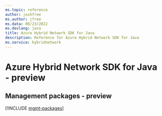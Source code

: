 ```yaml
---
ms.topic: reference
author: joshfree
ms.author: jfree
ms.data: 08/23/2022
ms.devlang: java
title: Azure Hybrid Network SDK for Java
description: Reference for Azure Hybrid Network SDK for Java
ms.service: hybridnetwork
---
```

# Azure Hybrid Network SDK for Java - preview

## Management packages - preview
[!INCLUDE [mgmt-packages](hybrid-network-mgmt-index.md)]